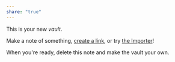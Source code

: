 ```yaml
---
share: "true"
---
```

This is your new *vault*.

Make a note of something, [create a link](./create%20a%20link.md), or try [the Importer](https://help.obsidian.md/Plugins/Importer)!

When you're ready, delete this note and make the vault your own.